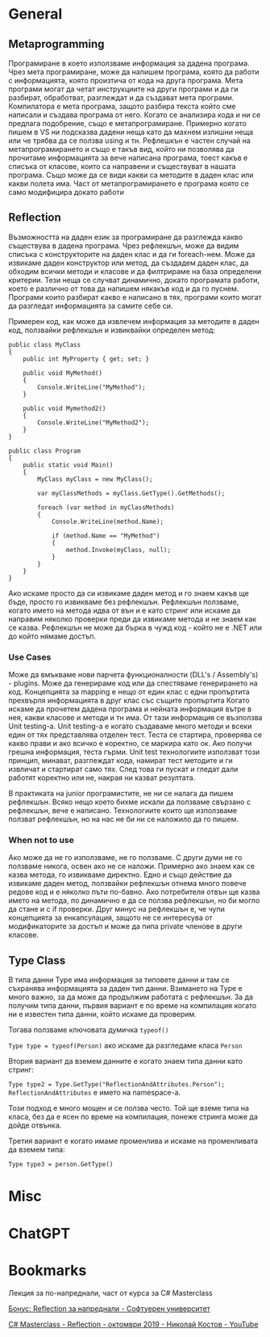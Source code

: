 # General

## Metaprogramming
Програмиране в което използваме информация за дадена програма. Чрез мета програмиране, може да напишем програма, която да работи с информацията, която произтича от кода на друга програма. Мета програми могат да четат инструкциите на други програми и да ги разбират, обработват, разглеждат и да създават мета програми. 
Компилатора е мета програма, защото разбира текста който сме написали и създава програма от него.
Когато се анализира кода и ни се предлага подобрение, също е метапрограмиране. Примерно когато пишем в VS ни подсказва дадени неща като да махнем излишни неща или че трябва да се ползва using и тн.
Рефлешкън е частен случай на метапрограмирането и също е такъв вид, който ни позволява да прочитаме информацията за вече написана програма, тоест какъв е списъка от класове, които са направени и съществуват в нашата програма. Също може да се види какви са методите в даден клас или какви полета има.
Част от метапрограмирането е програма която се само модифицира докато работи
## Reflection
Възможността на даден език за програмиране да разглежда какво съществува в дадена програма. Чрез рефлекшън, може да видим списъка с конструкторите на даден клас и да ги foreach-нем. Може да извикаме даден конструктор или метод, да създадем даден клас, да обходим всички методи и класове и да филтрираме на база определени критерии. Тези неща се случват динамично, докато програмата работи, което е различно от това да напишем някакъв код и да го пуснем. Програми които разбират какво е написано в тях, програми които могат да разгледат информацията за самите себе си.

Примерен код, как може да извлечем информация за методите в даден код, ползвайки рефлекшън и извиквайки определен метод:

```
public class MyClass
{
    public int MyProperty { get; set; }

    public void MyMethod()
    {
        Console.WriteLine("MyMethod");
    }

    public void Mymethod2()
    {
        Console.WriteLine("MyMethod2");
    }
}

public class Program
{
    public static void Main()
    {
        MyClass myClass = new MyClass();

        var myClassMethods = myClass.GetType().GetMethods();

        foreach (var method in myClassMethods)
        {
            Console.WriteLine(method.Name);

            if (method.Name == "MyMethod")
            {
                method.Invoke(myClass, null);
            }
        }
    }
}
```

Ако искаме просто да си извикаме даден метод и го знаем какъв ще бъде, просто го извикваме без рефлекшън. Рефлекшън ползваме, когато името на метода идва от вън и е като стринг или искаме да направим няколко проверки преди да извикаме метода и не знаем как се казва. 
Рефлекшън не може да бърка в чужд код - който не е .NET или до който нямаме достъп.
### Use Cases
Може да вмъкваме нови парчета функционалности (DLL's / Assembly's) - plugins.
Може да генерираме код или да спестяваме генерирането на код.
Концепцията за mapping e нещо от един клас с едни пропъртита прехвърля информацията в друг клас със същите пропъртита
Когато искаме да прочетем дадена програма и нейната информация вътре в нея, какви класове и методи и тн има. От тази информация се възползва Unit testing-a.
Unit testing-a е когато създаваме много методи и всеки един от тях представлява отделен тест. Теста се стартира, проверява се какво прави и ако всичко е коректно, се маркира като ок. Ако получи грешна информация, теста гърми. Unit test технологиите използват този принцип, минават, разглеждат кода, намират тест методите и ги извличат и стартират само тях. След това ги пускат и гледат дали работят коректно или не, накрая ни казват резултата.

В практиката на junior програмистите, не ни се налага да пишем рефлекшън. Всяко нещо което бихме искали да ползваме свързано с рефлекшън, вече е написано. Технологиите които ще използваме ползват рефлекшън, но на нас не би ни се наложило да го пишем.
### When not to use
Ако може да не го използваме, не го ползваме. С други думи не го ползваме никога, освен ако не се наложи.
Примерно ако знаем как се казва метода, го извикваме директно. Едно и също действие да извикаме даден метод, ползвайки рефлекшън отнема много повече редове код и е няколко пъти по-бавно. Ако потребителя отвън ще казва името на метода, по динамично е да се ползва рефлекшън, но би могло да стане и с if проверки.
Друг минус на рефлекшън е, че чупи концепцията за енкапсулация, защото не се интересува от модификаторите за достъп и може да пипа private членове в други класове. 
## Type Class
В типа данни Type има информация за типовете данни и там се съхранява информацията за даден тип данни.
Взимането на Type е много важно, за да може да продължим работата с рефлекшън.
За да получим типа данни, първия вариант е по време на компилация когато ни е известен типа данни, който искаме да проверим.

Тогава ползваме ключовата думичка `typeof()`

`Type type = typeof(Person)` ако искаме да разгледаме класа `Person`

Втория вариант да вземем данните е когато знаем типа данни като стринг:

`Type type2 = Type.GetType("ReflectionAndAttributes.Person");` `ReflectionAndAttributes` е името на namespace-a.

Този подход е много мощен и се ползва често. Той ще вземе типа на класа, без да е ясен по време на компилация, понеже стринга може да дойде отвънка.

Третия вариант е когато имаме променлива и искаме на променливата да вземем типа:

`Type type3 = person.GetType()`
# Misc

# ChatGPT

# Bookmarks 
Лекция за по-напреднали, част от курса за C# Masterclass

[Бонус: Reflection за напреднали - Софтуерен университет](https://softuni.bg/trainings/resources/video/66659/bonus-advanced-reflection-csharp-oop-october-2021/3484)

[C# Masterclass - Reflection - октомври 2019 - Николай Костов - YouTube](https://www.youtube.com/watch?v=LkWis2vrUIE&t=6s)
